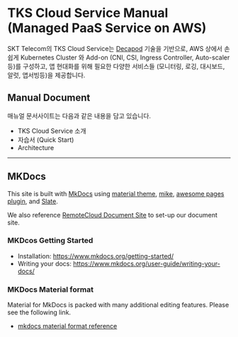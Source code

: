 
# TKS Cloud Service Manual (Managed PaaS Service on AWS)

SKT Telecom의 TKS Cloud Service는 [Decapod][decapod] 기술을 기반으로, AWS 상에서 손쉽게 Kubernetes Cluster 와 Add-on (CNI, CSI, Ingress Controller, Auto-scaler등)를 구성하고, 앱 현대화를 위해 필요한 다양한 서비스들 (모니터링, 로깅, 대시보드, 알럿, 앱서빙등)을 제공합니다. 

## Manual Document
매뉴얼 문서사이트는 다음과 같은 내용을 담고 있습니다.

- TKS Cloud Service 소개
- 자습서 (Quick Start)
- Architecture

---
## MKDocs
This site is built with [MkDocs][mkdocs] using [material theme][material-theme],  [mike][mike], [awesome pages plugin][awesome-pages-plugin], and [Slate][slate].

We also reference [RemoteCloud Document Site][remotecloud-docs] to set-up our document site.

### MKDcos Getting Started

- Installation: https://www.mkdocs.org/getting-started/
- Writing your docs: https://www.mkdocs.org/user-guide/writing-your-docs/

### MKDocs Material format 

Material for MkDocs is packed with many additional editing features. Please see the following link.

- [mkdocs material format reference](https://squidfunk.github.io/mkdocs-material/reference/)

[mkdocs]: https://github.com/mkdocs/mkdocs
[material-theme]: https://squidfunk.github.io/mkdocs-material/
[mike]: https://github.com/jimporter/mike
[slate]: https://github.com/slatedocs/slate
[awesome-pages-plugin]: https://github.com/lukasgeiter/mkdocs-awesome-pages-plugin
[remotecloud-docs]: https://github.com/RemoteCloud/public-documentation
[decapod]: https://github.com/openinfradev/decapod-docs